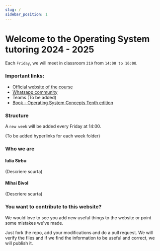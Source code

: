 ```yaml
---
slug: /
sidebar_position: 1
---
```


# Welcome to the Operating System tutoring 2024 - 2025

Each `Friday`, we will meet in classroom `219` from `14:00 to 16:00`.

### Important links:
- [Official website of the course](https://cs.unibuc.ro/~pirofti/so.html)
- [Whatsapp community](https://chat.whatsapp.com/EWlXglcvkXH1K6hmEiPiDp)
- Teams (To be added)
- [Book - Operating System Concepts Tenth edition](https://os.ecci.ucr.ac.cr/slides/Abraham-Silberschatz-Operating-System-Concepts-10th-2018.pdf)

### Structure
A `new week` will be added every Friday at 14:00.   

(To be added hyperlinks for each week folder)

### Who we are

#### Iulia Sirbu 
(Descriere scurta)

#### Mihai Bivol
(Descriere scurta)

### You want to contribute to this website?

We would love to see you add new useful things to the website or point some mistakes we've made.  

Just fork the repo, add your modifications and do a pull request. We will verify the files and if we find the information to be useful and correct, we will publish it.
